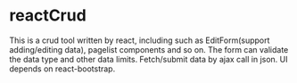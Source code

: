 # reactCrud
This is a crud tool written by react, including such as EditForm(support adding/editing data), pagelist components and so on. The form can validate the data type and other data limits. Fetch/submit data by ajax call in json. UI depends on react-bootstrap.
